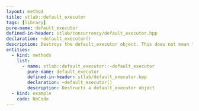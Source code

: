 ```yaml
---
layout: method
title: stlab::default_executor
tags: [library]
pure-name: default_executor
defined-in-header: stlab/concurrency/default_executor.hpp 
declaration: ~default_executor()
description: Destroys the default_executor object. This does not mean that the underlying thread pool gets destroyed. All functions that were submitted, will be executed regardless if this instance will be destroyed.
entities:
  - kind: methods
    list:
      - name: stlab::default_executor::~default_executor
        pure-name: default_executor
        defined-in-header: stlab/default_executor.hpp 
        declaration: ~default_executor()
        description: Destructs a default_executor object
  - kind: example
    code: NoCode
---
```

